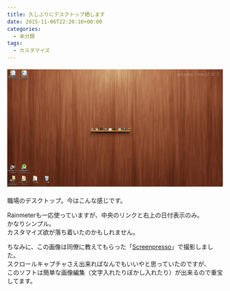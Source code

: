 ```yaml
---
title: 久しぶりにデスクトップ晒します
date: 2015-11-06T22:20:10+00:00
categories:
  - 未分類
tags:
  - カスタマイズ
---
```

![desktop](./desktop_20151107.png)

職場のデスクトップ。今はこんな感じです。

Rainmeterも一応使っていますが、中央のリンクと右上の日付表示のみ。  
かなりシンプル。  
カスタマイズ欲が落ち着いたのかもしれません。

ちなみに、この画像は同僚に教えてもらった「<a href="http://ja.screenpresso.com/" target="_blank">Screenpresso</a>」で撮影しました。  
スクロールキャプチャさえ出来ればなんでもいいやと思っていたのですが、  
このソフトは簡単な画像編集（文字入れたりぼかし入れたり）が出来るので重宝してます。
